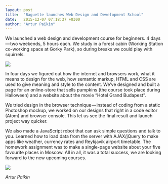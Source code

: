```yaml
---
layout: post
title:  "Baguette launches Web Design and Development School"
date:   2015-12-07 07:18:37 +0300
author: "Artur Paikin"
---
```


We launched a web design and development course for beginners. 4 days — two weekends, 5 hours each. We study in a forest cabin (Working Station co-working space at Gorky Park), so during breaks we could play with squirrels.

![](https://cdn-images-1.medium.com/max/1200/1*uYK-cOJWyJPZ7-PKIed57w.jpeg)

In four days we figured out how the internet and browsers work, what it means to design for the web, how semantic markup, HTML and CSS are used to give meaning and style to the content. We’ve designed and built a page for an online-store that sells pumpkins (the course took place during Halloween) and a website about the movie “Hotel Grand Budapest”.

We tried design in the browser technique — instead of coding from a static Photoshop mockup, we worked on our designs that right in a code editor (Atom) and browser console. This let us see the final result and launch project way quicker.

We also made a JavaScript robot that can ask simple questions and talk to you. Learned how to load data from the server with AJAX/jQuery to make apps like weather, currency rates and Reykjavik airport timetable. The homework assignment was to make a single-page website about your five favourite places in Moscow. All in all, it was a total success, we are looking forward to the new upcoming courses.

![](https://cdn-images-1.medium.com/max/1200/1*7ww4CJRCwNlqKjOKWjbhfQ.jpeg)

*Artur Paikin*
